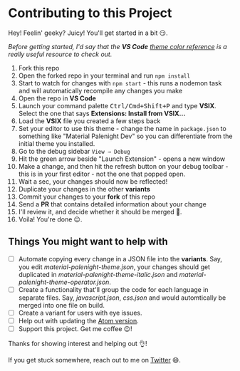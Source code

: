 # Contributing to this Project


Hey! Feelin' geeky? Juicy! You'll get started in a bit :smirk:.

_Before getting started, I'd say that the **VS Code** [theme color reference](https://code.visualstudio.com/docs/getstarted/theme-color-reference) is a really useful resource to check out._

1. Fork this repo
2. Open the forked repo in your terminal and run `npm install`
3. Start to watch for changes with `npm start` - this runs a nodemon task and will automatically recompile any changes you make
4. Open the repo in **VS Code**
5. Launch your command palette <kbd>Ctrl/Cmd+Shift+P</kbd> and type **VSIX**. Select the one that says **Extensions: Install from VSIX...**
6. Load the **VSIX** file you created a few steps back
7. Set your editor to use this theme - change the name in `package.json` to something like "Material Palenight Dev" so you can differentiate from the initial theme you installed.
8. Go to the debug sidebar `View → Debug`
9. Hit the green arrow beside "Launch Extension" - opens a new window
10. Make a change, and then hit the refresh button on your debug toolbar - this is in your first editor - not the one that popped open.
11. Wait a sec, your changes should now be reflected!
12. Duplicate your changes in the other **variants**
13. Commit your changes to your **fork** of this repo
14. Send a **PR** that contains detailed information about your change
15. I'll review it, and decide whether it should be merged :book:.
16. Voila! You're done :wink:.

## Things You might want to help with

- [ ] Automate copying every change in a JSON file into the **variants**. Say, you edit *material-palenight-theme.json*, your changes should get duplicated in *material-palenight-theme-italic.json* and *material-palenight-theme-operator.json*.
- [ ] Create a functionality that'll group the code for each language in separate files. Say, *javascript.json*, *css.json* and would automtically be merged into one file on build.
- [ ] Create a variant for users with eye issues.
- [ ] Help out with updating the [Atom version](https://github.com/whizkydee/atom-material-palenight-syntax).
- [ ] Support this project. Get me coffee :wink:!

Thanks for showing interest and helping out :ok_hand:!

If you get stuck somewhere, reach out to me on [Twitter](https://twitter.com/mrolaolu) :smile:.
